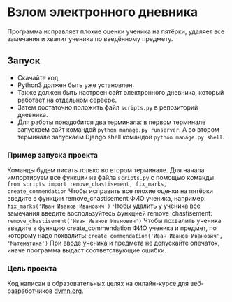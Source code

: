 # Взлом электронного дневника

Программа исправляет плохие оценки ученика на пятёрки, удаляет все замечания и хвалит ученика по введённому предмету.  

## Запуск

- Скачайте код
- Python3 должен быть уже установлен. 
- Также должен быть настроен сайт электронного дневника, который работает на отдельном сервере. 
- Затем достаточно положить файл `scripts.py` в репозиторий дневника. 
- Для работы понадобится два терминала: в первом терминале запускаем сайт командой `python manage.py runserver`. А во втором терминале запускаем Django shell командой `python manage.py shell`.

### Пример запуска проекта

Команды будем писать только во втором терминале. 
Для начала импортируем все функции из файла `scripts.py` с помощью команды 
```from scripts import remove_chastisement, fix_marks, create_commendation```
Чтобы исправить все плохие оценки на пятёрки введите в функции remove_chastisement ФИО ученика, например: 
```fix_marks('Иван Иванов Иванович')```
Чтобы удалить у ученика все замечания введите воспользуйтесь функцией remove_chastisement: 
```remove_chastisement('Иван Иванов Иванович')```
Чтобы похвалить ученика введите в функцию create_commendation ФИО ученика и предмет, по которому надо похвалить:
```create_commendation('Иван Иванов Иванович', 'Математика')```
При вводе ученика и предмета не допускайте опечаток, иначе программа выдаст соответствующие ошибки. 

### Цель проекта

Код написан в образовательных целях на онлайн-курсе для веб-разработчиков [dvmn.org](https://dvmn.org/).